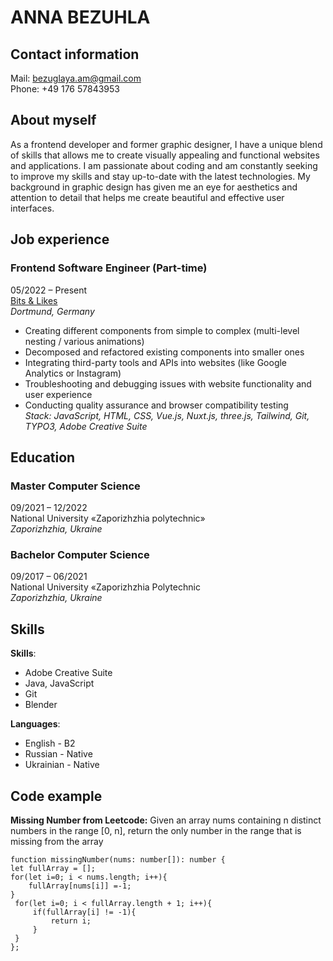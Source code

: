 # **ANNA BEZUHLA**

## Contact information
Mail: <bezuglaya.am@gmail.com>  
Phone: +49 176 57843953

## About myself
As a frontend developer and former graphic designer, I have a unique blend of skills that allows me to create visually appealing and functional websites and applications. I am passionate about coding and am constantly seeking to improve my skills and stay up-to-date with the latest technologies. My background in graphic design has given me an eye for aesthetics and attention to detail that helps me create beautiful and effective user interfaces.

## Job experience

### Frontend Software Engineer (Part-time)
05/2022 – Present  
[Bits & Likes](https://www.bitsandlikes.de/)   
*Dortmund, Germany*  
* Creating different components from simple to complex (multi-level nesting / various animations)
* Decomposed and refactored existing components into smaller ones
* Integrating third-party tools and APIs into websites (like Google Analytics or Instagram)
* Troubleshooting and debugging issues with website functionality and user experience
* Conducting quality assurance and browser compatibility testing    
*Stack: JavaScript, HTML, CSS, Vue.js, Nuxt.js, three.js, Tailwind, Git, TYPO3, Adobe Creative Suite*

## Education

### Master Computer Science
09/2021 – 12/2022  
National University «Zaporizhzhia polytechnic»  
*Zaporizhzhia, Ukraine*  

### Bachelor Computer Science
09/2017 – 06/2021  
National University «Zaporizhzhia Polytechnic  
*Zaporizhzhia, Ukraine*

## Skills

**Skills**: 
* Adobe Creative Suite
* Java, JavaScript
* Git
* Blender    

**Languages**:
* English - B2
* Russian - Native
* Ukrainian - Native

## Code example
**Missing Number from Leetcode:** Given an array nums containing n distinct numbers in the range [0, n], return the only number in the range that is missing from the array

    function missingNumber(nums: number[]): number {
    let fullArray = [];
    for(let i=0; i < nums.length; i++){
        fullArray[nums[i]] =-1;
    }
     for(let i=0; i < fullArray.length + 1; i++){
         if(fullArray[i] != -1){
             return i;
         }
     }
    };
